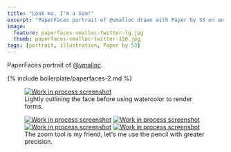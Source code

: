 ```yaml
---
title: "Look ma, I'm a Sim!"
excerpt: "PaperFaces portrait of @vmalloc drawn with Paper by 53 on an iPad."
image: 
  feature: paperfaces-vmalloc-twitter-lg.jpg
  thumb: paperfaces-vmalloc-twitter-150.jpg
tags: [portrait, illustration, Paper by 53]
---
```


PaperFaces portrait of [@vmalloc](http://twitter.com/vmalloc).

{% include boilerplate/paperfaces-2.md %}

<figure>
	<a href="{{ site.url }}/assets/images/paperfaces-vmalloc-process-1-lg.jpg"><img src="{{ site.url }}/assets/images/paperfaces-vmalloc-process-1-600.jpg" alt="Work in process screenshot"></a>
	<figcaption>Lightly outlining the face before using watercolor to render forms.</figcaption>
</figure>

<figure class="half">
	<a href="{{ site.url }}/assets/images/paperfaces-vmalloc-process-2-lg.jpg"><img src="{{ site.url }}/assets/images/paperfaces-vmalloc-process-2-600.jpg" alt="Work in process screenshot"></a>
	<a href="{{ site.url }}/assets/images/paperfaces-vmalloc-process-3-lg.jpg"><img src="{{ site.url }}/assets/images/paperfaces-vmalloc-process-3-600.jpg" alt="Work in process screenshot"></a>
	<a href="{{ site.url }}/assets/images/paperfaces-vmalloc-process-4-lg.jpg"><img src="{{ site.url }}/assets/images/paperfaces-vmalloc-process-4-600.jpg" alt="Work in process screenshot"></a>
	<a href="{{ site.url }}/assets/images/paperfaces-vmalloc-process-5-lg.jpg"><img src="{{ site.url }}/assets/images/paperfaces-vmalloc-process-5-600.jpg" alt="Work in process screenshot"></a>
	<figcaption>The zoom tool is my friend, let's me use the pencil with greater precision.</figcaption>
</figure>